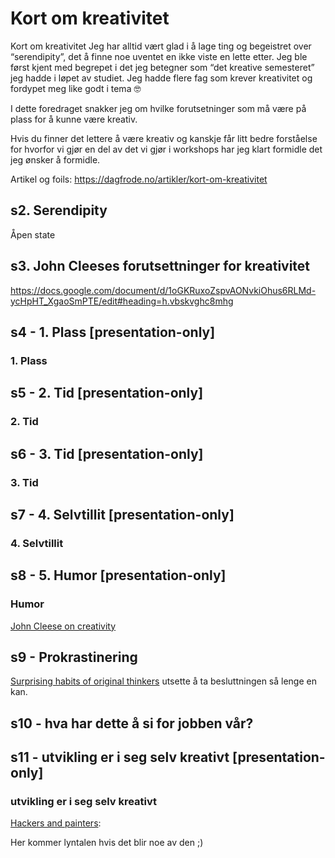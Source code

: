 # Kort om kreativitet

Kort om kreativitet
Jeg har alltid vært glad i å lage ting og begeistret over “serendipity”, det å finne noe uventet en ikke viste en lette etter. Jeg ble først kjent med begrepet i det jeg betegner som “det kreative semesteret” jeg hadde i løpet av studiet. Jeg hadde flere fag som krever kreativitet og fordypet meg like godt i tema :nerd_face:

I dette foredraget snakker jeg om hvilke forutsetninger som må være på plass for å kunne være kreativ. 

Hvis du finner det lettere å være kreativ og kanskje får litt bedre forståelse for hvorfor vi gjør en del av det vi gjør i workshops har jeg klart formidle det jeg ønsker å formidle.

Artikel og foils: https://dagfrode.no/artikler/kort-om-kreativitet

## s2. Serendipity
Åpen state

## s3. John Cleeses forutsettninger for kreativitet

https://docs.google.com/document/d/1oGKRuxoZspvAONvkiOhus6RLMd-ycHpHT_XgaoSmPTE/edit#heading=h.vbskvghc8mhg

## s4 - 1. Plass [presentation-only]
### 1. Plass

## s5 - 2. Tid [presentation-only]
### 2. Tid

## s6 - 3. Tid [presentation-only]
### 3. Tid

## s7 - 4. Selvtillit [presentation-only]
### 4. Selvtillit

## s8 - 5. Humor [presentation-only]
### Humor

[John Cleese on creativity]

## s9 - Prokrastinering
[Surprising habits of original thinkers]
utsette å ta besluttningen så lenge en kan.


## s10 - hva har dette å si for jobben vår?

## s11 - utvikling er i seg selv kreativt [presentation-only]
### utvikling er i seg selv kreativt
[Hackers and painters]:



Her kommer lyntalen hvis det blir noe av den ;) 

[John Cleese on creativity]: https://genius.com/John-cleese-lecture-on-creativity-annotated
[Surprising habits of original thinkers]: https://www.ted.com/talks/adam_grant_the_surprising_habits_of_original_thinkers?language=en 
[Hackers and painters]: http://www.paulgraham.com/hp.html
